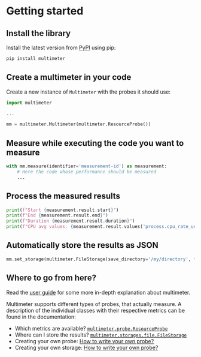 # Getting started

## Install the library

Install the latest version from [PyPI](https://pypi.org/project/multimeter/)
using pip:

```bash
pip install multimeter
```

## Create a multimeter in your code

Create a new instance of `Multimeter` with the probes it should use:

```python
import multimeter

...

mm = multimeter.Multimeter(multimeter.ResourceProbe())
```

## Measure while executing the code you want to measure

```python
with mm.measure(identifier='measurement-id') as measurement:
    # Here the code whose performance should be measured
    ...
```

## Process the measured results

```python
print(f"Start {measurement.result.start}")
print(f"End {measurement.result.end}")
print(f"Duration {measurement.result.duration}")
print(f"CPU avg values: {measurement.result.values('process.cpu_rate_user')}")
```

## Automatically store the results as JSON

```python
mm.set_storage(multimeter.FileStorage(save_directory='/my/directory', file_format=multimeter.JsonFormat()))
```

## Where to go from here?

Read the [user guide](../user_guide/) for some more in-depth explanation about multimeter.

Multimeter supports different types of probes, that actually measure. A description of
the individual classes with their respective metrics can be found in the documentation:

- Which metrics are available?
    [`multimeter.probe.ResourceProbe`](../probes/resource/)
- Where can I store the results?
    [`multimeter.storages.file.FileStorage`](../storages/file/)
- Creating your own probe:
    [How to write your own probe?](../user_guide/#implementing-custom-probe)
- Creating your own storage:
    [How to write your own probe?](../user_guide/#implementing-custom-storage)
